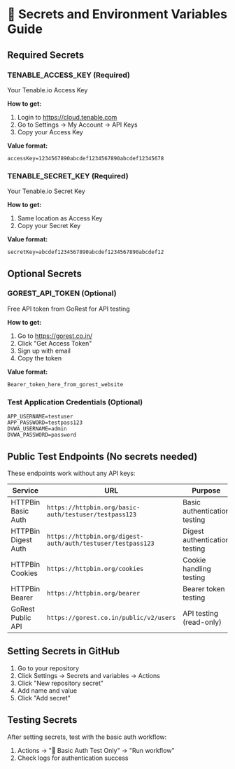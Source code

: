 # 🔐 Secrets and Environment Variables Guide

## Required Secrets

### TENABLE_ACCESS_KEY (Required)
Your Tenable.io Access Key

**How to get:**
1. Login to https://cloud.tenable.com
2. Go to Settings → My Account → API Keys
3. Copy your Access Key

**Value format:**
```
accessKey=1234567890abcdef1234567890abcdef12345678
```

### TENABLE_SECRET_KEY (Required)  
Your Tenable.io Secret Key

**How to get:**
1. Same location as Access Key
2. Copy your Secret Key

**Value format:**
```
secretKey=abcdef1234567890abcdef1234567890abcdef12
```

## Optional Secrets

### GOREST_API_TOKEN (Optional)
Free API token from GoRest for API testing

**How to get:**
1. Go to https://gorest.co.in/
2. Click "Get Access Token"
3. Sign up with email
4. Copy the token

**Value format:**
```
Bearer_token_here_from_gorest_website
```

### Test Application Credentials (Optional)
```
APP_USERNAME=testuser
APP_PASSWORD=testpass123
DVWA_USERNAME=admin
DVWA_PASSWORD=password
```

## Public Test Endpoints (No secrets needed)

These endpoints work without any API keys:

| Service | URL | Purpose |
|---------|-----|---------|
| HTTPBin Basic Auth | `https://httpbin.org/basic-auth/testuser/testpass123` | Basic authentication testing |
| HTTPBin Digest Auth | `https://httpbin.org/digest-auth/auth/testuser/testpass123` | Digest authentication testing |
| HTTPBin Cookies | `https://httpbin.org/cookies` | Cookie handling testing |
| HTTPBin Bearer | `https://httpbin.org/bearer` | Bearer token testing |
| GoRest Public API | `https://gorest.co.in/public/v2/users` | API testing (read-only) |

## Setting Secrets in GitHub

1. Go to your repository
2. Click Settings → Secrets and variables → Actions
3. Click "New repository secret"
4. Add name and value
5. Click "Add secret"

## Testing Secrets

After setting secrets, test with the basic auth workflow:
1. Actions → "🔐 Basic Auth Test Only" → "Run workflow"
2. Check logs for authentication success
